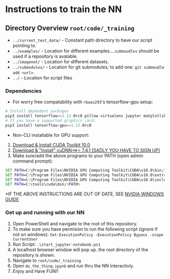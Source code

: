 # Instructions to train the NN

## Directory Overview `root/code/_training`

* `../current_test_data/` - Constant path directory to have our script pointing to.
* `../examples/` - Location for different examples....`submoudles` should be used if a repository is avalable.
* `../imagenet/` - Location for different datasets.
* `../submodules/` - Location for git submodules; to add one: `git submoudle add <url>`.
* `../` - Location for script files

### Dependencies

* For worry free compatability with `rbaas293`'s tensorflow-gpu setup:

```powershell
# Install dependent packages
pip3 install tensorflow==1.13.0rc0 pillow virtualenv jupyter matplotlib numpy
# If you have a supported graphics card:
pip3 install tensorflow-gpu==1.13.0rc0
```

* Non-CLI installable for GPU support:

1. [Download & Install CUDA Toolkit 10.0](https://developer.nvidia.com/cuda-10.0-download-archive)
2. [Download & "Install" cuDNN==>= 7.4.1 [SADLY YOU HAVE TO SIGN UP]](https://developer.nvidia.com/cudnn)
3. Make sure/add the above programs to your PATH (open admin command prompt):

```cmd
SET PATH=C:\Program Files\NVIDIA GPU Computing Toolkit\CUDA\v10.0\bin;%PATH%
SET PATH=C:\Program Files\NVIDIA GPU Computing Toolkit\CUDA\v10.0\extras\CUPTI\libx64;%PATH%
SET PATH=C:\Program Files\NVIDIA GPU Computing Toolkit\CUDA\v10.0\include;%PATH%
SET PATH=C:\tools\cuda\bin;%PATH%
```

*IF THE ABOVE INSTRUCTIONS ARE OUT OF DATE, SEE [NVIDIA WINDOWS GUIDE](https://docs.nvidia.com/cuda/cuda-installation-guide-microsoft-windows/index.html)

### Get up and running with our NN

1. Open PowerShell and navigate to the root of this repository.
2. To make sure you have permision to run the following script (ignore if not on windows): `Set-ExecutionPolicy -ExecutionPolicy Bypass -scope CurrentUser` 
3. Run Script: `.\start_jupyter-notebook.ps1`
4. A localhost browser window will pop up. the root directory of the repository is shown.
5. Navigate to `root/code/_training`
6. Open `do_the_thing.ipynb` and run thru the NN interactivly.
7. Enjoy and Have FUN!!
